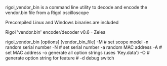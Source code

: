 rigol_vendor_bin is a command line utility to
decode and encode the vendor.bin file from a Rigol oscilloscope

Precompiled Linux and Windows binaries are included 

Rigol 'vendor.bin' encoder/decoder v0.6 - Zelea

rigol_vendor_bin [options] [vendor_bin_file]
	-M #	set scope model
	-n	random serial number
	-N #	set serial number
	-a	random MAC address
	-A #	set MAC address
	-o	generate all option strings (uses 'Key.data')
	-O #	generate option string for feature #
	-d	debug switch

